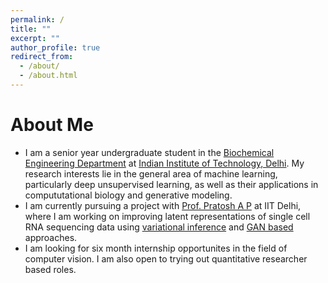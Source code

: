 ```yaml
---
permalink: /
title: ""
excerpt: ""
author_profile: true
redirect_from: 
  - /about/
  - /about.html
---
```



# About Me
* I am a senior year undergraduate student in the [Biochemical Engineering Department](http://beb.iitd.ac.in) at [Indian Institute of Technology, Delhi](http://www.iitd.ac.in). My research interests lie in the general area of machine learning, particularly deep unsupervised learning, as well as their applications in compututational biology and generative modeling.
* I am currently pursuing a project with [Prof. Pratosh A P](https://sites.google.com/view/prathosh) at IIT Delhi, where I am working on improving latent representations of single cell RNA sequencing data using [variational inference](https://arxiv.org/pdf/1709.02082) and [GAN based](https://www.biorxiv.org/content/10.1101/837302v1.full.pdf) approaches.
* I am looking for six month internship opportunites in the field of computer vision. I am also open to trying out quantitative researcher based roles.


